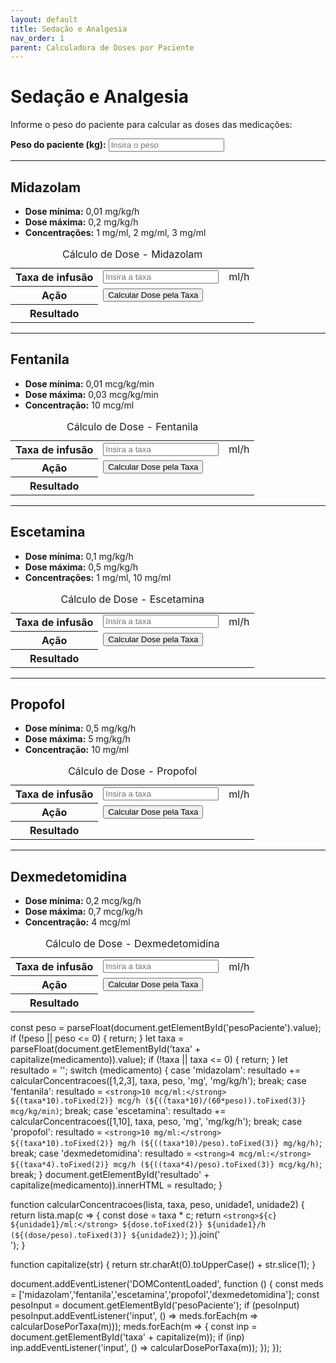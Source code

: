 ```yaml
---
layout: default
title: Sedação e Analgesia
nav_order: 1
parent: Calculadora de Doses por Paciente
---
```


# Sedação e Analgesia

Informe o peso do paciente para calcular as doses das medicações:

<div class="form-group">
  <label for="pesoPaciente"><strong>Peso do paciente (kg):</strong></label>
  <input type="number" id="pesoPaciente" placeholder="Insira o peso" min="0" step="any">
</div>

---

## Midazolam

- **Dose mínima:** 0,01 mg/kg/h
- **Dose máxima:** 0,2 mg/kg/h
- **Concentrações:** 1 mg/ml, 2 mg/ml, 3 mg/ml

<table class="calculadora" aria-describedby="tbl-midazolam-desc">
  <caption id="tbl-midazolam-desc">Cálculo de Dose - Midazolam</caption>
  <tbody>
    <tr>
      <th scope="row"><label for="taxaMidazolam">Taxa de infusão</label></th>
      <td data-label="Valor"><input type="number" id="taxaMidazolam" class="input-editavel" placeholder="Insira a taxa" min="0" step="any"></td>
      <td data-label="Unidade">ml/h</td>
    </tr>
    <tr>
      <th scope="row">Ação</th>
      <td data-label="Calcular" colspan="2"><button class="btn-calcular" onclick="calcularDosePorTaxa('midazolam')">Calcular Dose pela Taxa</button></td>
    </tr>
    <tr>
      <th scope="row">Resultado</th>
      <td data-label="Dose Calculada" colspan="2" class="resultado" id="resultadoMidazolam" aria-live="polite"></td>
    </tr>
  </tbody>
</table>

---

## Fentanila

- **Dose mínima:** 0,01 mcg/kg/min
- **Dose máxima:** 0,03 mcg/kg/min
- **Concentração:** 10 mcg/ml

<table class="calculadora" aria-describedby="tbl-fentanila-desc">
  <caption id="tbl-fentanila-desc">Cálculo de Dose - Fentanila</caption>
  <tbody>
    <tr>
      <th scope="row"><label for="taxaFentanila">Taxa de infusão</label></th>
      <td data-label="Valor"><input type="number" id="taxaFentanila" class="input-editavel" placeholder="Insira a taxa" min="0" step="any"></td>
      <td data-label="Unidade">ml/h</td>
    </tr>
    <tr>
      <th scope="row">Ação</th>
      <td data-label="Calcular" colspan="2"><button class="btn-calcular" onclick="calcularDosePorTaxa('fentanila')">Calcular Dose pela Taxa</button></td>
    </tr>
    <tr>
      <th scope="row">Resultado</th>
      <td data-label="Dose Calculada" colspan="2" class="resultado" id="resultadoFentanila" aria-live="polite"></td>
    </tr>
  </tbody>
</table>

---

## Escetamina

- **Dose mínima:** 0,1 mg/kg/h
- **Dose máxima:** 0,5 mg/kg/h
- **Concentrações:** 1 mg/ml, 10 mg/ml

<table class="calculadora" aria-describedby="tbl-escetamina-desc">
  <caption id="tbl-escetamina-desc">Cálculo de Dose - Escetamina</caption>
  <tbody>
    <tr>
      <th scope="row"><label for="taxaEscetamina">Taxa de infusão</label></th>
      <td data-label="Valor"><input type="number" id="taxaEscetamina" class="input-editavel" placeholder="Insira a taxa" min="0" step="any"></td>
      <td data-label="Unidade">ml/h</td>
    </tr>
    <tr>
      <th scope="row">Ação</th>
      <td data-label="Calcular" colspan="2"><button class="btn-calcular" onclick="calcularDosePorTaxa('escetamina')">Calcular Dose pela Taxa</button></td>
    </tr>
    <tr>
      <th scope="row">Resultado</th>
      <td data-label="Dose Calculada" colspan="2" class="resultado" id="resultadoEscetamina" aria-live="polite"></td>
    </tr>
  </tbody>
</table>

---

## Propofol

- **Dose mínima:** 0,5 mg/kg/h
- **Dose máxima:** 5 mg/kg/h
- **Concentração:** 10 mg/ml

<table class="calculadora" aria-describedby="tbl-propofol-desc">
  <caption id="tbl-propofol-desc">Cálculo de Dose - Propofol</caption>
  <tbody>
    <tr>
      <th scope="row"><label for="taxaPropofol">Taxa de infusão</label></th>
      <td data-label="Valor"><input type="number" id="taxaPropofol" class="input-editavel" placeholder="Insira a taxa" min="0" step="any"></td>
      <td data-label="Unidade">ml/h</td>
    </tr>
    <tr>
      <th scope="row">Ação</th>
      <td data-label="Calcular" colspan="2"><button class="btn-calcular" onclick="calcularDosePorTaxa('propofol')">Calcular Dose pela Taxa</button></td>
    </tr>
    <tr>
      <th scope="row">Resultado</th>
      <td data-label="Dose Calculada" colspan="2" class="resultado" id="resultadoPropofol" aria-live="polite"></td>
    </tr>
  </tbody>
</table>

---

## Dexmedetomidina

- **Dose mínima:** 0,2 mcg/kg/h
- **Dose máxima:** 0,7 mcg/kg/h
- **Concentração:** 4 mcg/ml

<table class="calculadora" aria-describedby="tbl-dexmedetomidina-desc">
  <caption id="tbl-dexmedetomidina-desc">Cálculo de Dose - Dexmedetomidina</caption>
  <tbody>
    <tr>
      <th scope="row"><label for="taxaDexmedetomidina">Taxa de infusão</label></th>
      <td data-label="Valor"><input type="number" id="taxaDexmedetomidina" class="input-editavel" placeholder="Insira a taxa" min="0" step="any"></td>
      <td data-label="Unidade">ml/h</td>
    </tr>
    <tr>
      <th scope="row">Ação</th>
      <td data-label="Calcular" colspan="2"><button class="btn-calcular" onclick="calcularDosePorTaxa('dexmedetomidina')">Calcular Dose pela Taxa</button></td>
    </tr>
    <tr>
      <th scope="row">Resultado</th>
      <td data-label="Dose Calculada" colspan="2" class="resultado" id="resultadoDexmedetomidina" aria-live="polite"></td>
    </tr>
  </tbody>
</table>

<script>
// Helper function to safely get element value or return NaN
function getNumericValue(id) {
  const element = document.getElementById(id);
  return element ? parseFloat(element.value) : NaN;
}

function calcularDosePorTaxa(medicamento) {
  const peso = getNumericValue('pesoPaciente');
  const taxaInputId = 'taxa' + capitalize(medicamento);
  const taxa = getNumericValue(taxaInputId);
  const resultadoElement = document.getElementById('resultado' + capitalize(medicamento));

  if (!resultadoElement) return; // Exit if result element doesn't exist

  // Clear previous result and check inputs
  resultadoElement.innerHTML = '';
  if (isNaN(peso) || peso <= 0) {
    resultadoElement.innerHTML = 'Por favor, insira um peso válido.';
    return;
  }
   if (isNaN(taxa)) {
     // Don't display error if taxa is simply empty, just clear result
     return;
   }
  if (taxa < 0) {
     resultadoElement.innerHTML = 'Taxa de infusão não pode ser negativa.';
     return;
   }
   // No special message for taxa === 0, let the calculation proceed to show 0 dose.
   // if (taxa === 0) { ... }


   let resultadoHtml = '';
  let dosePorHora, dosePorPeso;

  switch (medicamento) {
    case 'midazolam':
      // Calculate for each concentration
      [1, 2, 3].forEach(c => {
        dosePorHora = taxa * c;
        dosePorPeso = dosePorHora / peso;
        resultadoHtml += `<strong>${c} mg/ml:</strong> ${dosePorHora.toFixed(2)} mg/h (${dosePorPeso.toFixed(3)} mg/kg/h)<br>`;
      });
      break;
    case 'fentanila':
      // Concentração fixa: 10 mcg/ml
      dosePorHora = taxa * 10; // mcg/h
      dosePorPeso = dosePorHora / (60 * peso); // mcg/kg/min
      resultadoHtml = `<strong>10 mcg/ml:</strong> ${dosePorHora.toFixed(2)} mcg/h (${dosePorPeso.toFixed(3)} mcg/kg/min)`;
      break;
    case 'escetamina':
       // Calculate for each concentration
      [1, 10].forEach(c => {
        dosePorHora = taxa * c;
        dosePorPeso = dosePorHora / peso;
        resultadoHtml += `<strong>${c} mg/ml:</strong> ${dosePorHora.toFixed(2)} mg/h (${dosePorPeso.toFixed(3)} mg/kg/h)<br>`;
      });
      break;
    case 'propofol':
      // Concentração fixa: 10 mg/ml
      dosePorHora = taxa * 10; // mg/h
      dosePorPeso = dosePorHora / peso; // mg/kg/h
      resultadoHtml = `<strong>10 mg/ml:</strong> ${dosePorHora.toFixed(2)} mg/h (${dosePorPeso.toFixed(3)} mg/kg/h)`;
      break;
    case 'dexmedetomidina':
      // Concentração fixa: 4 mcg/ml
      dosePorHora = taxa * 4; // mcg/h
      dosePorPeso = dosePorHora / peso; // mcg/kg/h
      resultadoHtml = `<strong>4 mcg/ml:</strong> ${dosePorHora.toFixed(2)} mcg/h (${dosePorPeso.toFixed(3)} mcg/kg/h)`;
      break;
    default:
      resultadoHtml = 'Medicamento desconhecido.';
  }
  resultadoElement.innerHTML = resultadoHtml;
}

// Removed calcularConcentracoes as logic is now inline

function capitalize(str) {
  if (!str) return '';
  return str.charAt(0).toUpperCase() + str.slice(1);
}

document.addEventListener('DOMContentLoaded', function () {
  const meds = ['midazolam', 'fentanila', 'escetamina', 'propofol', 'dexmedetomidina'];
  const pesoInput = document.getElementById('pesoPaciente');

  // Function to trigger calculation for all meds based on peso change
  function calcularTodasDoses() {
      meds.forEach(m => calcularDosePorTaxa(m));
  }

  if (pesoInput) {
      pesoInput.addEventListener('input', calcularTodasDoses);
  }

  // Add event listeners to each taxa input to recalculate its specific dose
  meds.forEach(m => {
    const taxaInput = document.getElementById('taxa' + capitalize(m));
    if (taxaInput) {
      taxaInput.addEventListener('input', () => calcularDosePorTaxa(m));
    }
    // Also trigger calculation on button click (though input event handles real-time)
    const button = taxaInput?.closest('tbody')?.querySelector('.btn-calcular');
     if (button) {
         // The onclick is already set in HTML, but ensure it calls the updated function
         // No need to add listener here if onclick attribute is present and correct
      }
   });

-   // Initial calculation run removed - calculation will trigger on input/change
-   // calcularTodasDoses(); 
 });
 </script>
   const peso = parseFloat(document.getElementById('pesoPaciente').value);
  if (!peso || peso <= 0) { return; }
  let taxa = parseFloat(document.getElementById('taxa' + capitalize(medicamento)).value);
  if (!taxa || taxa <= 0) { return; }
  let resultado = '';
  switch (medicamento) {
    case 'midazolam':
      resultado += calcularConcentracoes([1,2,3], taxa, peso, 'mg', 'mg/kg/h');
      break;
    case 'fentanila':
      resultado = `<strong>10 mcg/ml:</strong> ${(taxa*10).toFixed(2)} mcg/h (${((taxa*10)/(60*peso)).toFixed(3)} mcg/kg/min)`;
      break;
    case 'escetamina':
      resultado += calcularConcentracoes([1,10], taxa, peso, 'mg', 'mg/kg/h');
      break;
    case 'propofol':
      resultado = `<strong>10 mg/ml:</strong> ${(taxa*10).toFixed(2)} mg/h (${((taxa*10)/peso).toFixed(3)} mg/kg/h)`;
      break;
    case 'dexmedetomidina':
      resultado = `<strong>4 mcg/ml:</strong> ${(taxa*4).toFixed(2)} mcg/h (${((taxa*4)/peso).toFixed(3)} mcg/kg/h)`;
      break;
  }
  document.getElementById('resultado' + capitalize(medicamento)).innerHTML = resultado;
}

function calcularConcentracoes(lista, taxa, peso, unidade1, unidade2) {
  return lista.map(c => {
    const dose = taxa * c;
    return `<strong>${c} ${unidade1}/ml:</strong> ${dose.toFixed(2)} ${unidade1}/h (${(dose/peso).toFixed(3)} ${unidade2})`;
  }).join('<br>');
}

function capitalize(str) {
  return str.charAt(0).toUpperCase() + str.slice(1);
}

document.addEventListener('DOMContentLoaded', function () {
  const meds = ['midazolam','fentanila','escetamina','propofol','dexmedetomidina'];
  const pesoInput = document.getElementById('pesoPaciente');
  if (pesoInput) pesoInput.addEventListener('input', () => meds.forEach(m => calcularDosePorTaxa(m)));
  meds.forEach(m => {
    const inp = document.getElementById('taxa' + capitalize(m));
    if (inp) inp.addEventListener('input', () => calcularDosePorTaxa(m));
  });
});
</script>
